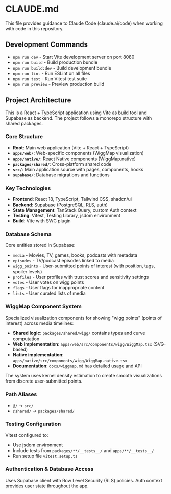 # CLAUDE.md

This file provides guidance to Claude Code (claude.ai/code) when working with code in this repository.

## Development Commands

- `npm run dev` - Start Vite development server on port 8080
- `npm run build` - Build production bundle
- `npm run build:dev` - Build development bundle
- `npm run lint` - Run ESLint on all files
- `npm run test` - Run Vitest test suite
- `npm run preview` - Preview production build

## Project Architecture

This is a React + TypeScript application using Vite as build tool and Supabase as backend. The project follows a monorepo structure with shared packages.

### Core Structure

- **Root**: Main web application (Vite + React + TypeScript)
- **`apps/web/`**: Web-specific components (WiggMap visualization)
- **`apps/native/`**: React Native components (WiggMap.native)
- **`packages/shared/`**: Cross-platform shared code
- **`src/`**: Main application source with pages, components, hooks
- **`supabase/`**: Database migrations and functions

### Key Technologies

- **Frontend**: React 18, TypeScript, Tailwind CSS, shadcn/ui
- **Backend**: Supabase (PostgreSQL, RLS, auth)
- **State Management**: TanStack Query, custom Auth context
- **Testing**: Vitest, Testing Library, jsdom environment
- **Build**: Vite with SWC plugin

### Database Schema

Core entities stored in Supabase:
- `media` - Movies, TV, games, books, podcasts with metadata
- `episodes` - TV/podcast episodes linked to media
- `wigg_points` - User-submitted points of interest (with position, tags, spoiler levels)
- `profiles` - User profiles with trust scores and sensitivity settings
- `votes` - User votes on wigg points
- `flags` - User flags for inappropriate content
- `lists` - User curated lists of media

### WiggMap Component System

Specialized visualization components for showing "wigg points" (points of interest) across media timelines:

- **Shared logic**: `packages/shared/wigg/` contains types and curve computation
- **Web implementation**: `apps/web/src/components/wigg/WiggMap.tsx` (SVG-based)
- **Native implementation**: `apps/native/src/components/wigg/WiggMap.native.tsx`
- **Documentation**: `docs/wiggmap.md` has detailed usage and API

The system uses kernel density estimation to create smooth visualizations from discrete user-submitted points.

### Path Aliases

- `@/` → `src/`
- `@shared/` → `packages/shared/`

### Testing Configuration

Vitest configured to:
- Use jsdom environment
- Include tests from `packages/**/__tests__/` and `apps/**/__tests__/`
- Run setup file `vitest.setup.ts`

### Authentication & Database Access

Uses Supabase client with Row Level Security (RLS) policies. Auth context provides user state throughout the app.